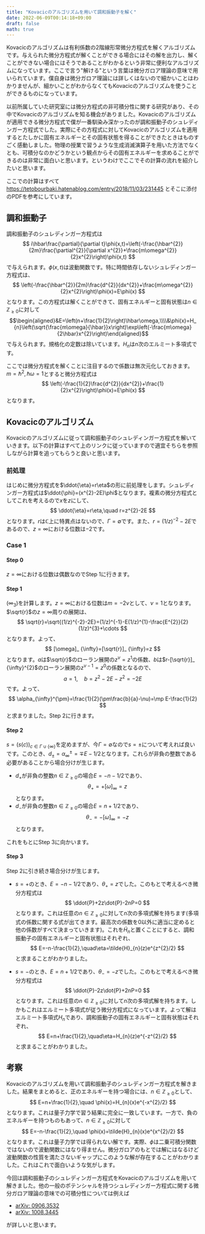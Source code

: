 ```yaml
---
title: "Kovacicのアルゴリズムを用いて調和振動子を解く"
date: 2022-06-09T00:14:18+09:00
draft: false
math: true
---
```


Kovacicのアルゴリズムは有利係数の2階線形常微分方程式を解くアルゴリズムです。与えられた微分方程式が解くことができる場合にはその解を出力し、解くことができない場合にはそうであることがわかるという非常に便利なアルゴリズムになっています。ここで言う"解ける"という言葉は微分ガロア理論の意味で用いられています。僕自身は微分ガロア理論には詳しくはないので細かいことはわかりませんが、細かいことがわからなくてもKovacicのアルゴリズムを使うことができるものになっています。

以前所属していた研究室には微分方程式の非可積分性に関する研究があり、その中でKovacicのアルゴリズムを知る機会がありました。Kovacicのアルゴリズムが適用できる微分方程式で僕が一番馴染み深かったのが調和振動子のシュレディンガー方程式でした。実際にその方程式に対してKovacicのアルゴリズムを適用するとたしかに固有エネルギーとその固有状態を得ることができたときはものすごく感動しました。物理の授業で習うような生成消滅演算子を用いた方法でなくとも、可積分なのかどうかという観点からその固有エネルギーを求めることができるのは非常に面白いと思います。というわけでここでその計算の流れを紹介したいと思います。

ここでの計算はすべて
https://tetobourbaki.hatenablog.com/entry/2018/11/03/231445
とそこに添付のPDFを参考にしています。

## 調和振動子
調和振動子のシュレディンガー方程式は
$$
i\hbar\frac{\partial}{\partial t}\phi(x,t)=\left(-\frac{\hbar^{2}}{2m}\frac{\partial^{2}}{\partial x^{2}}+\frac{m\omega^{2}}{2}x^{2}\right)\phi(x,t)
$$
で与えられます。$\phi(x,t)$は波動関数です。特に時間依存しないシュレディンガー方程式は、
$$
\left(-\frac{\hbar^{2}}{2m}\frac{d^{2}}{dx^{2}}+\frac{m\omega^{2}}{2}x^{2}\right)\phi(x)=E\phi(x)
$$
となります。この方程式は解くことができて、固有エネルギーと固有状態は$n\in\mathbb{Z}_ {\geq 0}$に対して
$$\begin{aligned}&E=\left(n+\frac{1}{2}\right)\hbar\omega,\\\\&\phi(x)=H_ {n}\left(\sqrt{\frac{m\omega}{\hbar}}x\right)\exp\left(-\frac{m\omega}{2\hbar}x^{2}\right)\end{aligned}$$
で与えられます。規格化の定数は除いています。$H_{n}$は$n$次のエルミート多項式です。


ここでは微分方程式を解くことに注目するので係数は無次元化しておきます。$m=\hbar^{2},\hbar\omega=1$とすると微分方程式は
$$
\left(-\frac{1}{2}\frac{d^{2}}{dx^{2}}+\frac{1}{2}x^{2}\right)\phi(x)=E\phi(x)
$$
となります。

## Kovacicのアルゴリズム
Kovacicのアルゴリズムに従って調和振動子のシュレディンガー方程式を解いていきます。以下の計算はすべて上のリンクに従っていますので適宜そちらを参照しながら計算を追ってもらうと良いと思います。

### 前処理
はじめに微分方程式を$\ddot{\eta}=r\eta$の形に前処理をします。シュレディンガー方程式は$\ddot{\phi}=(x^{2}-2E)\phi$となります。複素の微分方程式としてこれを考えるので$x$を$z$にして、
$$
\ddot{\eta}=r\eta,\quad r=z^{2}-2E
$$
となります。$r$は$\mathbb{C}$上に特異点はないので、$\Gamma=\emptyset$です。また、$r=(1/z)^{-2}-2E$であるので、$z=\infty$における位数は$-2$です。

### Case 1
#### Step 0
$z=\infty$における位数は偶数なのでStep 1に行きます。

#### Step 1
$(\infty_{3})$を計算します。$z=\infty$における位数は$m=-2\nu$として、$\nu=1$となります。
$\sqrt{r}$の$z=\infty$周りの展開は、
$$
\sqrt{r}=\sqrt{(1/z)^{-2}-2E}=(1/z)^{-1}-E(1/z)^{1}-\frac{E^{2}}{2}(1/z)^{3}+\cdots
$$
となります。よって、
$$
[\omega]_ {\infty}=[\sqrt{r}]_ {\infty}=z
$$
となります。$a$は$\sqrt{r}$のローラン展開の$z^{\nu}=z^{1}$の係数、$b$は$r-[\sqrt{r}]_ {\infty}^{2}$のローラン展開の$z^{\nu-1}=z^{0}$の係数となるので、
$$
a=1,\quad b=z^{2}-2E-z^{2}=-2E
$$
です。よって、
$$
\alpha_{\infty}^{\pm}=\frac{1}{2}(\pm\frac{b}{a}-\nu)=\mp E-\frac{1}{2}
$$
と求まりました。Step 2に行きます。

#### Step 2
$s=(s(c))_ {c\in\Gamma\cup\{\infty\}}$を定めますが、今$\Gamma=\emptyset$なので$s=\pm$について考えれば良いです。このとき、$d_{\pm}=\alpha_ {\infty}^{\pm}=\mp E-1/2$となります。これらが非負の整数である必要があることから場合分けが生じます。

- $d_ {+}$が非負の整数$n\in\mathbb{Z}_ {\geq0}$の場合$E=-n-1/2$であり、
$$
\theta_{+}=+[\omega]_ {\infty}=z
$$
となります。
- $d_ {-}$が非負の整数$n\in\mathbb{Z}_ {\geq0}$の場合$E=n+1/2$であり、
$$
\theta_{-}=-[\omega]_ {\infty}=-z
$$
となります。

これをもとにStep 3に向かいます。

#### Step 3
Step 2に引き続き場合分けが生じます。
- $s=+$のとき、$E=-n-1/2$であり、$\theta_{+}=z$でした。このもとで考えるべき微分方程式は
$$
\ddot{P}+2z\dot{P}-2nP=0
$$
となります。これは任意の$n\in\mathbb{Z}_ {\geq0}$に対して$n$次の多項式解を持ちます(多項式の係数に関する式が出てきます。最高次の係数を$0$以外に適当に定めると他の係数がすべて決まっていきます)。これを$\tilde{H}_ {n}$と置くことにすると、調和振動子の固有エネルギーと固有状態はそれぞれ、
$$
E=-n-\frac{1}{2},\quad\eta=\tilde{H}_{n}(z)e^{z^{2}/2}
$$
と求まることがわかりました。

- $s=-$のとき、$E=n+1/2$であり、$\theta_{-}=-z$でした。このもとで考えるべき微分方程式は
$$
\ddot{P}-2z\dot{P}+2nP=0
$$
となります。これは任意の$n\in\mathbb{Z}_ {\geq0}$に対して$n$次の多項式解を持ちます。しかもこれはエルミート多項式が従う微分方程式になっています。よって解はエルミート多項式$H_ {n}$であり、調和振動子の固有エネルギーと固有状態はそれぞれ、
$$
E=n+\frac{1}{2},\quad\eta=H_{n}(z)e^{-z^{2}/2}
$$
と求まることがわかりました。


## 考察
Kovacicのアルゴリズムを用いて調和振動子のシュレディンガー方程式を解きました。結果をまとめると、正のエネルギーを持つ場合には、$n\in\mathbb{Z}_ {\geq0}$として、
$$
E=n+\frac{1}{2},\quad \phi(x)=H_{n}(x)e^{-x^{2}/2}
$$
となります。これは量子力学で習う結果に完全に一致しています。一方で、負のエネルギーを持つものもあって、$n\in\mathbb{Z}_ {\geq0}$に対して
$$
E=-n-\frac{1}{2},\quad \phi(x)=\tilde{H}_{n}(x)e^{x^{2}/2}
$$
となります。これは量子力学では得られない解です。実際、$\phi$は二乗可積分関数ではないので波動関数にはなり得ません。微分ガロアのもとでは解にはなるけど波動関数の性質を満たさないギャップにこのような解が存在することがわかりました。これはこれで面白いような気がします。

今回は調和振動子のシュレディンガー方程式をKovacicのアルゴリズムを用いて解きました。他の一般のポテンシャルを持つシュレディンガー方程式に関する微分ガロア理論の意味での可積分性については例えば

- [arXiv: 0906.3532](https://arxiv.org/abs/0906.3532)
- [arXiv: 1008.3445](https://arxiv.org/abs/1008.3445)

が詳しいと思います。